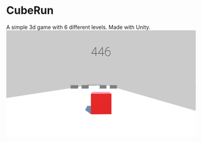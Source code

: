 # CubeRun
A simple 3d game with 6 different levels. Made with Unity.
![Screenshot](https://github.com/krishan-kant/CubeRun/blob/master/Screenshot.png)
